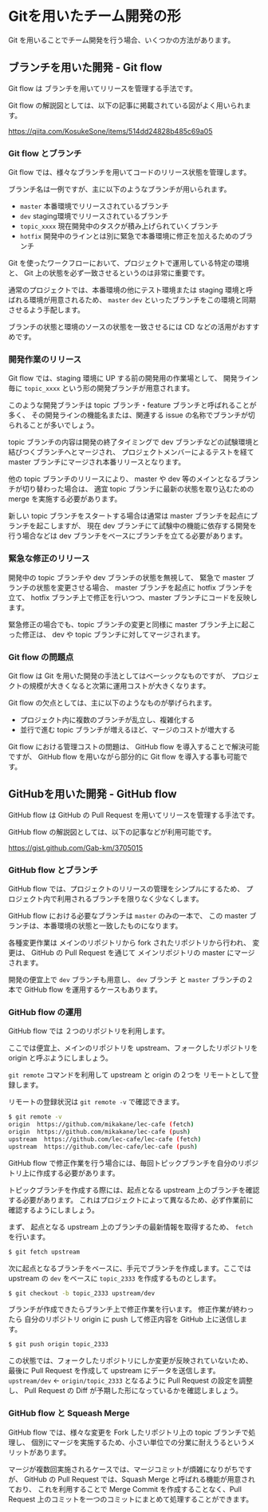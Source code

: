 # Gitを用いたチーム開発の形

Git を用いることでチーム開発を行う場合、いくつかの方法があります。

## ブランチを用いた開発 - Git flow

Git flow は ブランチを用いてリリースを管理する手法です。

Git flow の解説図としては、以下の記事に掲載されている図がよく用いられます。

https://qiita.com/KosukeSone/items/514dd24828b485c69a05

### Git flow とブランチ

Git flow では、様々なブランチを用いてコードのリリース状態を管理します。

ブランチ名は一例ですが、主に以下のようなブランチが用いられます。

- `master` 本番環境でリリースされているブランチ
- `dev` staging環境でリリースされているブランチ
- `topic_xxxx` 現在開発中のタスクが積み上げられていくブランチ
- `hotfix` 開発中のラインとは別に緊急で本番環境に修正を加えるためのブランチ

Git を使ったワークフローにおいて、プロジェクトで運用している特定の環境と、
Git 上の状態を必ず一致させるというのは非常に重要です。

通常のプロジェクトでは、本番環境の他にテスト環境または staging 環境と呼ばれる環境が用意されるため、
`master` `dev` といったブランチをこの環境と同期させるよう手配します。

ブランチの状態と環境のソースの状態を一致させるには CD などの活用がおすすめです。

### 開発作業のリリース

Git flow では、staging 環境に UP する前の開発用の作業場として、
開発ライン毎に `topic_xxxx` という形の開発ブランチが用意されます。

このような開発ブランチは topic ブランチ・feature ブランチと呼ばれることが多く、
その開発ラインの機能名または、関連する issue の名称でブランチが切られることが多いでしょう。

topic ブランチの内容は開発の終了タイミングで dev ブランチなどの試験環境と結びつくブランチへとマージされ、
プロジェクトメンバーによるテストを経て master ブランチにマージされ本番リリースとなります。

他の topic ブランチのリリースにより、
master や dev 等のメインとなるブランチが切り替わった場合は、
適宜 topic ブランチに最新の状態を取り込むための merge を実施する必要があります。

新しい topic ブランチをスタートする場合は通常は master ブランチを起点にブランチを起こしますが、
現在 dev ブランチにて試験中の機能に依存する開発を行う場合などは dev ブランチをベースにブランチを立てる必要があります。

### 緊急な修正のリリース

開発中の topic ブランチや dev ブランチの状態を無視して、
緊急で master ブランチの状態を変更させる場合、
master ブランチを起点に hotfix ブランチを立て、
hotfix ブランチ上で修正を行いつつ、master ブランチにコードを反映します。

緊急修正の場合でも、topic ブランチの変更と同様に master ブランチ上に起こった修正は、
dev や topic ブランチに対してマージされます。

### Git flow の問題点

Git flow は Git を用いた開発の手法としてはベーシックなものですが、
プロジェクトの規模が大きくなると次第に運用コストが大きくなります。

Git flow の欠点としては、主に以下のようなものが挙げられます。

- プロジェクト内に複数のブランチが乱立し、複雑化する
- 並行で進む topic ブランチが増えるほど、マージのコストが増大する

Git flow における管理コストの問題は、
GitHub flow を導入することで解決可能ですが、
GitHub flow を用いながら部分的に Git flow を導入する事も可能です。

## GitHubを用いた開発 - GitHub flow

GitHub flow は GitHub の Pull Request を用いてリリースを管理する手法です。

GitHub flow の解説図としては、以下の記事などが利用可能です。

https://gist.github.com/Gab-km/3705015

### GitHub flow とブランチ 

GitHub flow では、プロジェクトのリリースの管理をシンプルにするため、
プロジェクト内で利用されるブランチを限りなく少なくします。

GitHub flow における必要なブランチは `master` のみの一本で、
この master ブランチは、本番環境の状態と一致したものになります。

各種変更作業は メインのリポジトリから fork されたリポジトリから行われ、
変更は、 GitHub の Pull Request を通じて メインリポジトリの master にマージされます。

開発の便宜上で `dev` ブランチも用意し、 `dev` ブランチ と `master` ブランチの２本で GitHub flow を運用するケースもあります。

### GitHub flow の運用

GitHub flow では ２つのリポジトリを利用します。

ここでは便宜上、メインのリポジトリを upstream、フォークしたリポジトリを origin と呼ぶようにしましょう。

`git remote` コマンドを利用して upstream と origin の２つを リモートとして登録します。

リモートの登録状況は `git remote -v` で確認できます。

```bash
$ git remote -v 
origin  https://github.com/mikakane/lec-cafe (fetch)
origin  https://github.com/mikakane/lec-cafe (push)
upstream  https://github.com/lec-cafe/lec-cafe (fetch)
upstream  https://github.com/lec-cafe/lec-cafe (push)
```

GitHub flow で修正作業を行う場合には、毎回トピックブランチを自分のリポジトリ上に作成する必要があります。

トピックブランチを作成する際には、起点となる upstream 上のブランチを確認する必要があります。
これはプロジェクトによって異なるため、必ず作業前に確認するようにしましょう。

まず、 起点となる upstream 上のブランチの最新情報を取得するため、 `fetch` を行います。

```bash
$ git fetch upstream
```

次に起点となるブランチをベースに、手元でブランチを作成します。ここでは upstream の `dev` をベースに `topic_2333` を作成するものとします。

```bash
$ git checkout -b topic_2333 upstream/dev
```

ブランチが作成できたらブランチ上で修正作業を行います。
修正作業が終わったら 自分のリポジトリ origin に push して修正内容を GitHub 上に送信します。

```bash
$ git push origin topic_2333
```

この状態では、フォークしたリポジトリにしか変更が反映されていないため、
最後に Pull Request を作成して upstream にデータを送信します。
`upstream/dev` ← `origin/topic_2333` となるように Pull Request の設定を調整し、
Pull Request の Diff が予期した形になっているかを確認しましょう。

### GitHub flow と Squeash Merge

GitHub flow では、様々な変更を Fork したリポジトリ上の topic ブランチで処理し、
個別にマージを実施するため、小さい単位での分業に耐えうるというメリットがあります。

マージが複数回実施されるケースでは、マージコミットが煩雑になりがちですが、
GitHub の Pull Request では、Squash Merge と呼ばれる機能が用意されており、
これを利用することで Merge Commit を作成することなく、Pull Request 上のコミットを一つのコミットにまとめて処理することができます。

